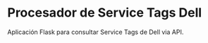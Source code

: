 # Procesador de Service Tags Dell  
Aplicación Flask para consultar Service Tags de Dell via API.  

